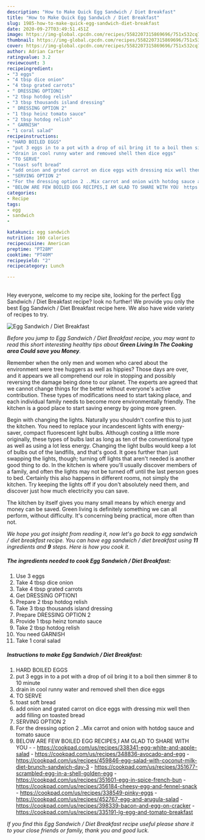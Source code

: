 ```yaml
---
description: "How to Make Quick Egg Sandwich / Diet Breakfast"
title: "How to Make Quick Egg Sandwich / Diet Breakfast"
slug: 1985-how-to-make-quick-egg-sandwich-diet-breakfast
date: 2020-09-27T03:49:51.451Z
image: https://img-global.cpcdn.com/recipes/5582207315869696/751x532cq70/egg-sandwich-diet-breakfast-recipe-main-photo.jpg
thumbnail: https://img-global.cpcdn.com/recipes/5582207315869696/751x532cq70/egg-sandwich-diet-breakfast-recipe-main-photo.jpg
cover: https://img-global.cpcdn.com/recipes/5582207315869696/751x532cq70/egg-sandwich-diet-breakfast-recipe-main-photo.jpg
author: Adrian Carter
ratingvalue: 3.2
reviewcount: 3
recipeingredient:
- "3 eggs"
- "4 tbsp dice onion"
- "4 tbsp grated carrots"
- " DRESSING OPTION1"
- "2 tbsp hotdog relish"
- "3 tbsp thousands island dressing"
- " DRESSING OPTION 2"
- "1 tbsp heinz tomato sauce"
- "2 tbsp hotdog relish"
- " GARNISH"
- "1 coral salad"
recipeinstructions:
- "HARD BOILED EGGS"
- "put 3 eggs in to a pot with a drop of oil bring it to a boil then simmer 8 to 10  minute"
- "drain in cool runny water and removed shell then dice eggs"
- "TO SERVE"
- "toast soft bread"
- "add onion and grated carrot on dice eggs with dressing mix well then add filling on toasted bread"
- "SERVING OPTION 2"
- "For the dressing option 2 ..Mix carrot and onion with hotdog sauce and tomato sauce"
- "BELOW ARE FEW BOILED EGG RECIPES,I AM GLAD TO SHARE WITH YOU  https://cookpad.com/us/recipes/338341-egg-white-and-apple-salad https://cookpad.com/us/recipes/348836-avocado-and-egg https://cookpad.com/us/recipes/459846-egg-salad-with-coconut-milk-diet-brunch-sandwich-day-3 https://cookpad.com/us/recipes/351677-scrambled-egg-in-a-shell-golden-egg https://cookpad.com/us/recipes/351601-egg-in-spice-french-bun https://cookpad.com/us/recipes/356184-cheesy-egg-and-fennel-snack https://cookpad.com/us/recipes/338549-pinky-eggs https://cookpad.com/us/recipes/452767-egg-and-arugula-salad https://cookpad.com/us/recipes/398339-bacon-and-egg-on-cracker https://cookpad.com/us/recipes/335191-lg-egg-and-tomato-breakfast"
categories:
- Recipe
tags:
- egg
- sandwich
- 

katakunci: egg sandwich  
nutrition: 160 calories
recipecuisine: American
preptime: "PT28M"
cooktime: "PT40M"
recipeyield: "2"
recipecategory: Lunch

---
```

<br>
Hey everyone, welcome to my recipe site, looking for the perfect Egg Sandwich / Diet Breakfast recipe? look no further! We provide you only the best Egg Sandwich / Diet Breakfast recipe here. We also have wide variety of recipes to try.
<br>


![Egg Sandwich / Diet Breakfast](https://img-global.cpcdn.com/recipes/5582207315869696/751x532cq70/egg-sandwich-diet-breakfast-recipe-main-photo.jpg)

<i>Before you jump to Egg Sandwich / Diet Breakfast recipe, you may want to read this short interesting healthy tips about 
<strong>Green Living In The Cooking area Could save you Money</strong>.</i>
</br>

Remember when the only men and women who cared about the environment were tree huggers as well as hippies? Those days are over, and it appears we all comprehend our role in stopping and possibly reversing the damage being done to our planet. The experts are agreed that we cannot change things for the better without everyone's active contribution. These types of modifications need to start taking place, and each individual family needs to become more environmentally friendly. The kitchen is a good place to start saving energy by going more green.

Begin with changing the lights. Naturally you shouldn't confine this to just the kitchen. You need to replace your incandescent lights with energy-saver, compact fluorescent light bulbs. Although costing a little more originally, these types of bulbs last as long as ten of the conventional type as well as using a lot less energy. Changing the light bulbs would keep a lot of bulbs out of the landfills, and that's good. It goes further than just swapping the lights, though; turning off lights that aren't needed is another good thing to do. In the kitchen is where you'll usually discover members of a family, and often the lights may not be turned off until the last person goes to bed. Certainly this also happens in different rooms, not simply the kitchen. Try keeping the lights off if you don't absolutely need them, and discover just how much electricity you can save.

The kitchen by itself gives you many small means by which energy and money can be saved. Green living is definitely something we can all perform, without difficulty. It's concerning being practical, more often than not.


<i>We hope you got insight from reading it, now let's go back to egg sandwich / diet breakfast recipe. You can have egg sandwich / diet breakfast using <strong>11</strong> ingredients and <strong>9</strong> steps. Here is how you cook it.
</i>

##### The ingredients needed to cook Egg Sandwich / Diet Breakfast:

1. Use 3 eggs
1. Take 4 tbsp dice onion
1. Take 4 tbsp grated carrots
1. Get  DRESSING OPTION1
1. Prepare 2 tbsp hotdog relish
1. Take 3 tbsp thousands island dressing
1. Prepare  DRESSING OPTION 2
1. Provide 1 tbsp heinz tomato sauce
1. Take 2 tbsp hotdog relish
1. You need  GARNISH
1. Take 1 coral salad


##### Instructions to make Egg Sandwich / Diet Breakfast:

1. HARD BOILED EGGS
1. put 3 eggs in to a pot with a drop of oil bring it to a boil then simmer 8 to 10  minute
1. drain in cool runny water and removed shell then dice eggs
1. TO SERVE
1. toast soft bread
1. add onion and grated carrot on dice eggs with dressing mix well then add filling on toasted bread
1. SERVING OPTION 2
1. For the dressing option 2 ..Mix carrot and onion with hotdog sauce and tomato sauce
1. BELOW ARE FEW BOILED EGG RECIPES,I AM GLAD TO SHARE WITH YOU -  - https://cookpad.com/us/recipes/338341-egg-white-and-apple-salad - https://cookpad.com/us/recipes/348836-avocado-and-egg - https://cookpad.com/us/recipes/459846-egg-salad-with-coconut-milk-diet-brunch-sandwich-day-3 - https://cookpad.com/us/recipes/351677-scrambled-egg-in-a-shell-golden-egg - https://cookpad.com/us/recipes/351601-egg-in-spice-french-bun - https://cookpad.com/us/recipes/356184-cheesy-egg-and-fennel-snack - https://cookpad.com/us/recipes/338549-pinky-eggs - https://cookpad.com/us/recipes/452767-egg-and-arugula-salad - https://cookpad.com/us/recipes/398339-bacon-and-egg-on-cracker - https://cookpad.com/us/recipes/335191-lg-egg-and-tomato-breakfast


<i>If you find this Egg Sandwich / Diet Breakfast recipe useful please share it to your close friends or family, thank you and good luck.</i>
